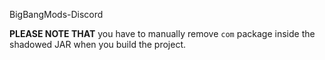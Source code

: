 BigBangMods-Discord


**PLEASE NOTE THAT** you have to manually remove `com` package inside the shadowed JAR when you build the project.